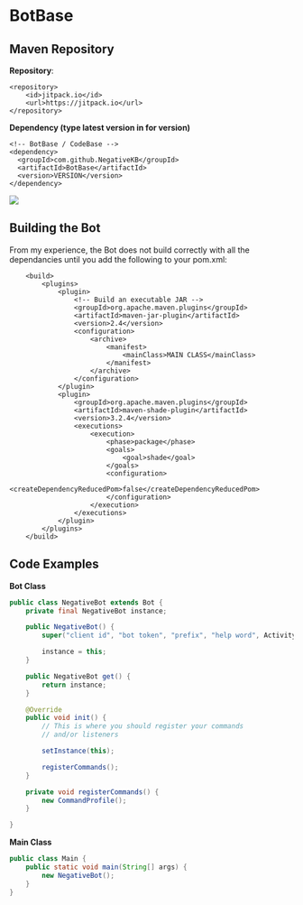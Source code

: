 # BotBase

## Maven Repository

**Repository**:

```
<repository>
    <id>jitpack.io</id>
    <url>https://jitpack.io</url>
</repository>
```

**Dependency (type latest version in for version)**

```
<!-- BotBase / CodeBase -->
<dependency>
  <groupId>com.github.NegativeKB</groupId>
  <artifactId>BotBase</artifactId>
  <version>VERSION</version>
</dependency>
```

[![](https://jitpack.io/v/NegativeKB/BotBase.svg)](https://jitpack.io/#NegativeKB/BotBase)

## Building the Bot

From my experience, the Bot does not build correctly with all the dependancies until you add the following to your
pom.xml:

```
    <build>
        <plugins>
            <plugin>
                <!-- Build an executable JAR -->
                <groupId>org.apache.maven.plugins</groupId>
                <artifactId>maven-jar-plugin</artifactId>
                <version>2.4</version>
                <configuration>
                    <archive>
                        <manifest>
                            <mainClass>MAIN CLASS</mainClass>
                        </manifest>
                    </archive>
                </configuration>
            </plugin>
            <plugin>
                <groupId>org.apache.maven.plugins</groupId>
                <artifactId>maven-shade-plugin</artifactId>
                <version>3.2.4</version>
                <executions>
                    <execution>
                        <phase>package</phase>
                        <goals>
                            <goal>shade</goal>
                        </goals>
                        <configuration>
                            <createDependencyReducedPom>false</createDependencyReducedPom>
                        </configuration>
                    </execution>
                </executions>
            </plugin>
        </plugins>
    </build>
```

## Code Examples

**Bot Class**

```JAVA
public class NegativeBot extends Bot {
    private final NegativeBot instance;

    public NegativeBot() {
        super("client id", "bot token", "prefix", "help word", Activity.watching("your mother"), OnlineStatus.DO_NOT_DISTURB);

        instance = this;
    }

    public NegativeBot get() {
        return instance;
    }

    @Override
    public void init() {
        // This is where you should register your commands
        // and/or listeners

        setInstance(this);

        registerCommands();
    }

    private void registerCommands() {
        new CommandProfile();
    }

}
```

**Main Class**

```JAVA
public class Main {
    public static void main(String[] args) {
        new NegativeBot();
    }
}
```
